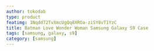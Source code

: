 ```yaml
---
author: tokodab
type: product
featimg: 1Nqdd72TvXmcUgQq8XROa-ziSY8vT1YzC
title: Batman Love Wonder Woman Samsung Galaxy S9 Case
tags: [samsung, galaxy, s9]
category: [samsung]
---
```

